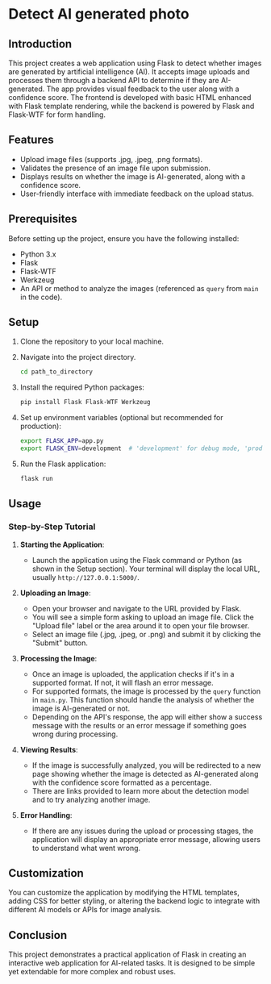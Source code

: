 # Detect AI generated photo

## Introduction

This project creates a web application using Flask to detect whether images are generated by artificial intelligence (AI). It accepts image uploads and processes them through a backend API to determine if they are AI-generated. The app provides visual feedback to the user along with a confidence score. The frontend is developed with basic HTML enhanced with Flask template rendering, while the backend is powered by Flask and Flask-WTF for form handling.

## Features

- Upload image files (supports .jpg, .jpeg, .png formats).
- Validates the presence of an image file upon submission.
- Displays results on whether the image is AI-generated, along with a confidence score.
- User-friendly interface with immediate feedback on the upload status.

## Prerequisites

Before setting up the project, ensure you have the following installed:
- Python 3.x
- Flask
- Flask-WTF
- Werkzeug
- An API or method to analyze the images (referenced as `query` from `main` in the code).

## Setup

1. Clone the repository to your local machine.
2. Navigate into the project directory.

   ```bash
   cd path_to_directory
3. Install the required Python packages:
   ```bash
   pip install Flask Flask-WTF Werkzeug
4. Set up environment variables (optional but recommended for production):
   ```bash
   export FLASK_APP=app.py
   export FLASK_ENV=development  # 'development' for debug mode, 'production' for production
5. Run the Flask application:
   ```bash
   flask run

## Usage

### Step-by-Step Tutorial

1. **Starting the Application**:
   - Launch the application using the Flask command or Python (as shown in the Setup section). Your terminal will display the local URL, usually `http://127.0.0.1:5000/`.

2. **Uploading an Image**:
   - Open your browser and navigate to the URL provided by Flask.
   - You will see a simple form asking to upload an image file. Click the "Upload file" label or the area around it to open your file browser.
   - Select an image file (.jpg, .jpeg, or .png) and submit it by clicking the "Submit" button.

3. **Processing the Image**:
   - Once an image is uploaded, the application checks if it's in a supported format. If not, it will flash an error message.
   - For supported formats, the image is processed by the `query` function in `main.py`. This function should handle the analysis of whether the image is AI-generated or not.
   - Depending on the API's response, the app will either show a success message with the results or an error message if something goes wrong during processing.

4. **Viewing Results**:
   - If the image is successfully analyzed, you will be redirected to a new page showing whether the image is detected as AI-generated along with the confidence score formatted as a percentage.
   - There are links provided to learn more about the detection model and to try analyzing another image.

5. **Error Handling**:
   - If there are any issues during the upload or processing stages, the application will display an appropriate error message, allowing users to understand what went wrong.

## Customization

You can customize the application by modifying the HTML templates, adding CSS for better styling, or altering the backend logic to integrate with different AI models or APIs for image analysis.

## Conclusion

This project demonstrates a practical application of Flask in creating an interactive web application for AI-related tasks. It is designed to be simple yet extendable for more complex and robust uses.

